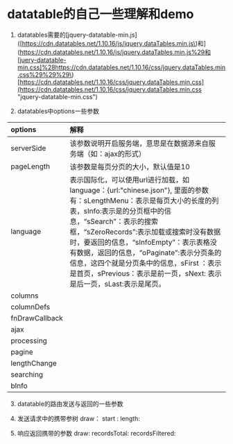 # datatable的自己一些理解和demo

1. datatables需要的\[jquery-datatable-min.js\]\([https://cdn.datatables.net/1.10.16/js/jquery.dataTables.min.js\)和](https://cdn.datatables.net/1.10.16/js/jquery.dataTables.min.js%29和[juery-datatable-min.css]%28https://cdn.datatables.net/1.10.16/css/jquery.dataTables.min.css%29%29%29\)[https://cdn.datatables.net/1.10.16/css/jquery.dataTables.min.css](https://cdn.datatables.net/1.10.16/css/jquery.dataTables.min.css "jquery-datatable-min.css")

2. datatables中options一些参数

| options | 解释 |
| :--- | :--- |
| serverSide | 该参数说明开启服务端，意思是在数据源来自服务端（如：ajax的形式） |
| pageLength | 该参数是每页分页的大小，默认值是10 |
| language | 表示国际化，可以使用url进行加载，如language：{url:"chinese.json"}, 里面的参数有：sLengthMenu：表示是每页大小的长度的列表，sInfo:表示是的分页框中的信息，“sSearch”：表示的搜索框，“sZeroRecords”:表示加载或搜索时没有数据时，要返回的信息，“sInfoEmpty”：表示表格没有数据，返回的信息，“oPaginate”:表示分页条的信息，这四个就是分页条中的信息，sFirst ：表示是首页，sPrevious：表示是前一页，sNext: 表示是后一页，sLast:表示是尾页。 |
| columns |  |
| columnDefs |  |
| fnDrawCallback |  |
| ajax |  |
| processing |  |
| pagine |  |
| lengthChange |  |
| searching |  |
| bInfo |  |

3. datatable的路由发送与返回的一些参数

1. 发送请求中的携带参树
   draw：
   start :
   length:
2. 响应返回携带的参数
   draw:
   recordsTotal:
   recordsFiltered:





